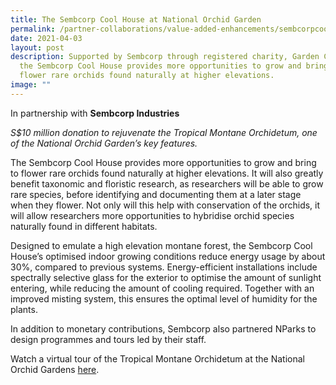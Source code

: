 ```yaml
---
title: The Sembcorp Cool House at National Orchid Garden
permalink: /partner-collaborations/value-added-enhancements/sembcorpcoolhouse/
date: 2021-04-03
layout: post
description: Supported by Sembcorp through registered charity, Garden City Fund,
  the Sembcorp Cool House provides more opportunities to grow and bring to
  flower rare orchids found naturally at higher elevations.
image: ""
---
```

In partnership with **Sembcorp Industries** 

*S$10 million donation to rejuvenate the Tropical Montane Orchidetum, one of the National Orchid Garden’s key features.*

The Sembcorp Cool House provides more opportunities to grow and bring to flower rare orchids found naturally at higher elevations. It will also greatly benefit taxonomic and floristic research, as researchers will be able to grow rare species, before identifying and documenting them at a later stage when they flower. Not only will this help with conservation of the orchids, it will allow researchers more opportunities to hybridise orchid species naturally found in different habitats.

Designed to emulate a high elevation montane forest, the Sembcorp Cool House’s optimised indoor growing conditions reduce energy usage by about 30%, compared to previous systems. Energy-efficient installations include spectrally selective glass for the exterior to optimise the amount of sunlight entering, while reducing the amount of cooling required. Together with an improved misting system, this ensures the optimal level of humidity for the plants. 

In addition to monetary contributions, Sembcorp also partnered NParks to design programmes and tours led by their staff.

Watch a virtual tour of the Tropical Montane Orchidetum at the National Orchid Gardens [here](https://www.youtube.com/watch?v=-rH7noEt0n0).
